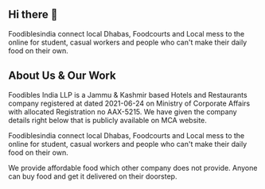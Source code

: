 ## Hi there 👋

Foodiblesindia connect local Dhabas, Foodcourts and Local mess to the online for student, casual workers and people who can't make their daily food on their own.

## About Us & Our Work
Foodibles India LLP is a Jammu & Kashmir based Hotels and Restaurants company registered at dated 2021-06-24 on Ministry of Corporate Affairs with allocated Registration no AAX-5215. We have given the company details right below that is publicly available on MCA website.

Foodiblesindia connect local Dhabas, Foodcourts and Local mess to the online for student, casual workers and people who can't make their daily food on their own.

We provide affordable food which other company does not provide. Anyone can buy food and get it delivered on their doorstep.
